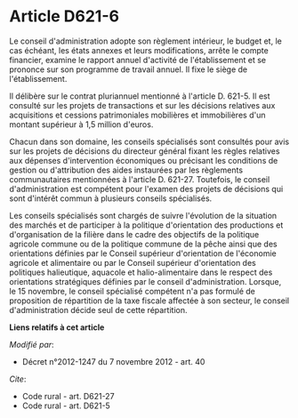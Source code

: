 # Article D621-6

Le conseil d'administration adopte son règlement intérieur, le budget et, le cas échéant, les états annexes et leurs
modifications, arrête le compte financier, examine le rapport annuel d'activité de l'établissement et se prononce sur son
programme de travail annuel. Il fixe le siège de l'établissement. 

Il délibère sur le contrat pluriannuel mentionné à l'article D. 621-5. Il est consulté sur les projets de transactions et sur
les décisions relatives aux acquisitions et cessions patrimoniales mobilières et immobilières d'un montant supérieur à 1,5
million d'euros. 

Chacun dans son domaine, les conseils spécialisés sont consultés pour avis sur les projets de décisions du directeur général
fixant les règles relatives aux dépenses d'intervention économiques ou précisant les conditions de gestion ou d'attribution
des aides instaurées par les règlements communautaires mentionnées à l'article D. 621-27. Toutefois, le conseil
d'administration est compétent pour l'examen des projets de décisions qui sont d'intérêt commun à plusieurs conseils
spécialisés. 

Les conseils spécialisés sont chargés de suivre l'évolution de la situation des marchés et de participer à la politique
d'orientation des productions et d'organisation de la filière dans le cadre des objectifs de la politique agricole commune ou
de la politique commune de la pêche ainsi que des orientations définies par le Conseil supérieur d'orientation de l'économie
agricole et alimentaire ou par le Conseil supérieur d'orientation des politiques halieutique, aquacole et halio-alimentaire
dans le respect des orientations stratégiques définies par le conseil d'administration. Lorsque, le 15 novembre, le conseil
spécialisé compétent n'a pas formulé de proposition de répartition de la taxe fiscale affectée à son secteur, le conseil
d'administration décide seul de cette répartition.

**Liens relatifs à cet article**

_Modifié par_:

  - Décret n°2012-1247 du 7 novembre 2012 - art. 40

_Cite_:

  - Code rural - art. D621-27
  - Code rural - art. D621-5

